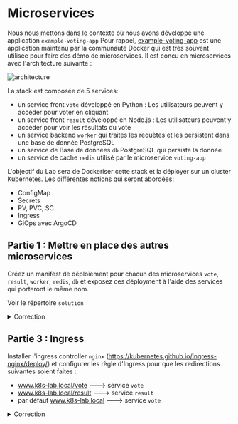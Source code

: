 # Microservices

Nous nous mettons dans le contexte où nous avons développé une application `example-voting-app`
Pour rappel, [example-voting-app](https://github.com/dockersamples/example-voting-app) est une application maintenu par la communauté Docker qui est très souvent utilisée pour faire des démo de microservices.
Il est concu en microservices avec l'architecture suivante :

![architecture](https://user-images.githubusercontent.com/59444079/202094328-30a5cb07-f33b-40bf-828a-7dc5de405bb7.png)

La stack est composée de 5 services:
* un service front `vote` développé en Python : Les utilisateurs peuvent y accéder pour voter en cliquant
* un service front `result` développé en Node.js : Les utilisateurs peuvent y accéder pour voir les résultats du vote
* un service backend `worker` qui traites les requètes et les persistent dans une base de donnée PostgreSQL
* un service de Base de données `db` PostgreSQL qui persiste la donnée
* un service de cache `redis` utilisé par le microservice `voting-app`

L'objectif du Lab sera de Dockeriser cette stack et la déployer sur un cluster Kubernetes. Les différentes notions qui seront abordées:
* ConfigMap
* Secrets
* PV, PVC, SC
* Ingress
* GiOps avec ArgoCD

## Partie 1 : Mettre en place des autres microservices

Créez un manifest de déploiement pour chacun des microservices
`vote`, `result`, `worker`, `redis`, `db` et exposez ces déployment à l'aide des services qui porteront le même nom.

Voir le répertoire `solution`

<details><summary>Correction</summary>

Accéder au répertoire `solution`

```bash
kubectl apply -f .
```

</details>

## Partie 3 : Ingress

Installer l'ingress controller `nginx` (https://kubernetes.github.io/ingress-nginx/deploy/) et configurer les règle d'Ingress pour que les redirections suivantes soient faites :

* www.k8s-lab.local/vote      ---> service `vote`
* www.k8s-lab.local/result    ---> service `result`
* par défaut www.k8s-lab.local      ---> service `vote`

<details><summary>Correction</summary>

La première chose sera d'abord d'installer un Ingress-controller

```bash
kubectl apply -f https://raw.githubusercontent.com/kubernetes/ingress-nginx/controller-v1.8.2/deploy/static/provider/cloud/deploy.yaml
```

Créer l'ingress

```yaml
apiVersion: networking.k8s.io/v1
kind: Ingress
metadata:
  name: voting-app
  annotations:
    nginx.ingress.kubernetes.io/rewrite-target: /
    kubernetes.io/ingress.class: nginx
spec:
  rules:
    - host: www.k8s-lab.local
      http:
        paths:
          - path: /vote
            pathType: Prefix
            backend:
              service:
                name: vote
                port:
                  number: 5000
          - path: /result
            pathType: Prefix
            backend:
              service:
                name: result
                port:
                  number: 5001
          - path: /
            pathType: Prefix
            backend:
              service:
                name: vote
                port:
                  number: 5000
```

<details>

## Partie 4 : GitOps

L'objectif de cette partie du lab est d'automatiser le Déploiement de la stack de microservice suivant le shéma workflow suivant :
La mise à jour des fichiers de déploiement du microservice dans le dépôt GitHub ==> déclenche le déploiement de cette nouvelle mise à jour dans le cluster Kubernetes GKE.
Pour ce faire, nous utiliserons ArgoCD comme outil de Continuous Delivery (CD)

### Installer ArgoCD

De manière natif K8s de permet pas de faire du CD ==> Solution, nous allons étendre son API avec l'installation de ArgoCD pour ajouter cette fonctionalité

```bash
kubectl api-resources | grep -i argo
```

```bash
kubectl create namespace argocd
kubectl apply -n argocd -f https://raw.githubusercontent.com/argoproj/argo-cd/stable/manifests/install.yaml
```

Patcher le service si vous être sur le Cloud

```bash
kubectl patch svc argocd-server -n argocd -p '{"spec": {"type": "LoadBalancer"}}'
```

Récupérer le mot de pass Admin
```bash
kubectl -n argocd get secret argocd-initial-admin-secret -o jsonpath="{.data.password}" | base64 -d
```
Via l'IP du loadbalancer ou NodePort, vérifiez que vous avez bien accès la console d'administration et de gestion de ArgoCD

On utilisera `ArgoCD CLI` pour certaines commandes d'administration; pour ce faire vous devez l'installer sur votre machine d'administration.

Exemple d'installation sur MacOS
```bash
brew install argocd
```

Se connecter à ArgoCD

```bash
kubectl get service argocd-server -n argocd --output=jsonpath='{.status.loadBalancer.ingress[0].ip}'
# argocd login <IP LoadBalancer> --username admin --password $(kubectl -n argocd get secret argocd-initial-admin-secret -o jsonpath="{.data.password}" | base64 -d; echo) --insecure

argocd login $(kubectl get service argocd-server -n argocd --output=jsonpath='{.status.loadBalancer.ingress[0].ip}') --username admin --password $(kubectl -n argocd get secret argocd-initial-admin-secret -o jsonpath="{.data.password}" | base64 -d; echo) --insecure

```

Ajout du repos Git

Créer un Repo Github et ajoutez le dans ArgoCD comme Repo à partir duquel ils déploiera l'application `voting-app`

```bash
argocd repo add git@github.com:mpakoupete/gitops-test-argocd.git --ssh-private-key-path ~/.ssh/id_rsa
```

Aller dans l'application (interface Web de ArgoCD) poour les config
- Application

Configurer un déploiement continu de l'application dans le namespace dev-voting-app

```bash
kubectl create ns dev-voting-app
```